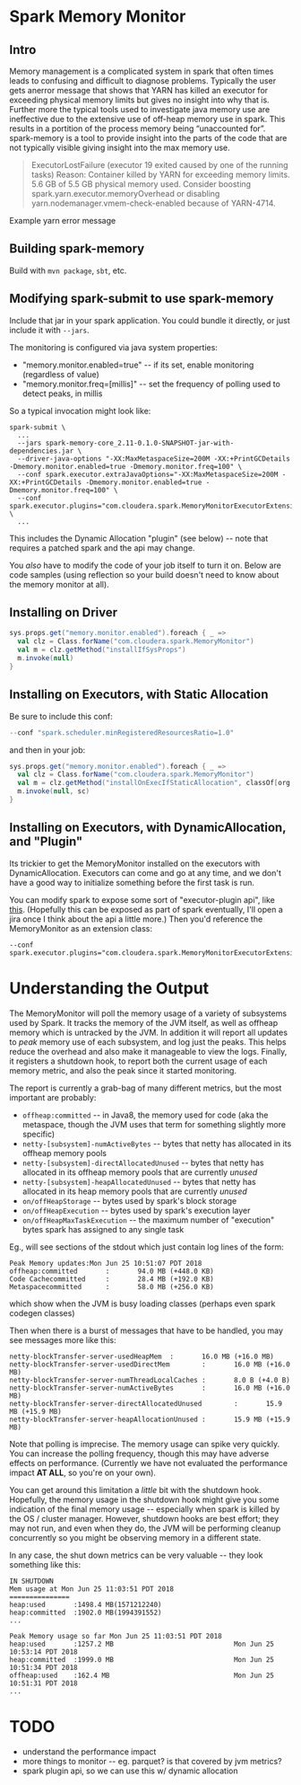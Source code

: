 Spark Memory Monitor
========================
Intro
----------
Memory management is a complicated system in spark that often times leads to confusing and difficult to diagnose problems.  Typically the user gets anerror message that shows that YARN has killed an executor for exceeding physical memory limits but gives no insight into why that is.  Further more the typical tools used to investigate java memory use are ineffective due to the extensive use of off-heap memory use in spark.   This results in a portition of the process memory being “unaccounted for”. spark-memory is a tool to provide insight into the parts of the code that are not typically visible giving insight into the max memory use.

> ExecutorLostFailure (executor 19 exited caused by one of the running tasks) Reason: Container killed by YARN for exceeding memory limits. 5.6 GB of 5.5 GB physical memory used. Consider boosting spark.yarn.executor.memoryOverhead or disabling yarn.nodemanager.vmem-check-enabled because of YARN-4714.

Example yarn error message


Building spark-memory
-----------

Build with `mvn package`, `sbt`, etc.


Modifying spark-submit to use spark-memory
-----------

Include that jar in your spark application.  You could bundle it directly, or just include it with `--jars`.

The monitoring is configured via java system properties:

* "memory.monitor.enabled=true" -- if its set, enable monitoring (regardless of value)
* "memory.monitor.freq=[millis]" -- set the frequency of polling used to detect peaks, in millis

So a typical invocation might look like:

```
spark-submit \
  ...
  --jars spark-memory-core_2.11-0.1.0-SNAPSHOT-jar-with-dependencies.jar \
  --driver-java-options "-XX:MaxMetaspaceSize=200M -XX:+PrintGCDetails -Dmemory.monitor.enabled=true -Dmemory.monitor.freq=100" \
  --conf spark.executor.extraJavaOptions="-XX:MaxMetaspaceSize=200M -XX:+PrintGCDetails -Dmemory.monitor.enabled=true -Dmemory.monitor.freq=100" \
  --conf spark.executor.plugins="com.cloudera.spark.MemoryMonitorExecutorExtension" \
  ...
```

This includes the Dynamic Allocation "plugin" (see below) -- note that requires a patched spark and the api may change.

You *also* have to modify the code of your job itself to turn it on.  Below are code samples (using reflection so your
build doesn't need to know about the memory monitor at all).


Installing on Driver
-----------------------

```scala
sys.props.get("memory.monitor.enabled").foreach { _ =>
  val clz = Class.forName("com.cloudera.spark.MemoryMonitor")
  val m = clz.getMethod("installIfSysProps")
  m.invoke(null)
}
```


Installing on Executors, with Static Allocation
-------------------------------------------------

Be sure to include this conf:

```scala
--conf "spark.scheduler.minRegisteredResourcesRatio=1.0"
```

and then in your job:

```scala
sys.props.get("memory.monitor.enabled").foreach { _ =>
  val clz = Class.forName("com.cloudera.spark.MemoryMonitor")
  val m = clz.getMethod("installOnExecIfStaticAllocation", classOf[org.apache.spark.SparkContext])
  m.invoke(null, sc)
}
```

Installing on Executors, with DynamicAllocation, and "Plugin"
-------------------------------------------------------------

Its trickier to get the MemoryMonitor installed on the executors with DynamicAllocation.  Executors can come and go at any time,
and we don't have a good way to initialize something before the first task is run.

You can modify spark to expose some sort of "executor-plugin api", like [this](https://github.com/squito/spark/commit/0ca94828e88006d2efeed6d106f4f0495cf3f5ee).
(Hopefully this can be exposed as part of spark eventually, I'll open a jira once I think about the api a little more.)
Then you'd reference the MemoryMonitor as an extension class:

```
--conf spark.executor.plugins="com.cloudera.spark.MemoryMonitorExecutorExtension"
```

Understanding the Output
=========================

The MemoryMonitor will poll the memory usage of a variety of subsystems used by Spark.  It tracks the memory of the JVM itself,
as well as offheap memory which is untracked by the JVM.  In addition it will report all updates to _peak_ memory use of each
subsystem, and log just the peaks.  This helps reduce the overhead and also make it manageable to view the logs.  Finally, it
registers a shutdown hook, to report both the current usage of each memory metric, and also the peak since it started monitoring.

The report is currently a grab-bag of many different metrics, but the most important are probably:

* `offheap:committed` -- in Java8, the memory used for code (aka the metaspace, though the JVM uses that term for
something slightly more specific)
* `netty-[subsystem]-numActiveBytes` -- bytes that netty has allocated in its offheap memory pools
* `netty-[subsystem]-directAllocatedUnused` -- bytes that netty has allocated in its offheap memory pools that are currently *unused*
* `netty-[subsystem]-heapAllocatedUnused` -- bytes that netty has allocated in its heap memory pools that are currently *unused*
* `on/offHeapStorage` -- bytes used by spark's block storage 
* `on/offHeapExecution` -- bytes used by spark's execution layer
* `on/offHeapMaxTaskExecution` -- the maximum number of "execution" bytes spark has assigned to any single task

Eg., will see sections of the stdout which just contain log lines of the form:

```
Peak Memory updates:Mon Jun 25 10:51:07 PDT 2018
offheap:committed       :       94.0 MB (+448.0 KB)
Code Cachecommitted     :       28.4 MB (+192.0 KB)
Metaspacecommitted      :       58.0 MB (+256.0 KB)
```

which show when the JVM is busy loading classes (perhaps even spark codegen classes)

Then when there is a burst of messages that have to be handled, you may see messages more like this:

```
netty-blockTransfer-server-usedHeapMem  :       16.0 MB (+16.0 MB)
netty-blockTransfer-server-usedDirectMem        :       16.0 MB (+16.0 MB)
netty-blockTransfer-server-numThreadLocalCaches :       8.0 B (+4.0 B)
netty-blockTransfer-server-numActiveBytes       :       16.0 MB (+16.0 MB)
netty-blockTransfer-server-directAllocatedUnused        :       15.9 MB (+15.9 MB)
netty-blockTransfer-server-heapAllocationUnused :       15.9 MB (+15.9 MB)
```

Note that polling is  imprecise.  The memory usage can spike very quickly.  You can increase the polling frequency, though this
may have adverse effects on performance.  (Currently we have not evaluated the performance impact **AT ALL**, so you're on your
own).

You can get around this limitation a *little* bit with the shutdown hook.  Hopefully, the memory usage in the shutdown hook might
give you some indication of the final memory usage -- especially when spark is killed by the OS / cluster manager.  However, 
shutdown hooks are best effort; they may not run, and even when they do, the JVM will be performing cleanup concurrently so you
might be observing memory in a different state.

In any case, the shut down metrics can be very valuable -- they look something like this:

```
IN SHUTDOWN
Mem usage at Mon Jun 25 11:03:51 PDT 2018
===============
heap:used       :1498.4 MB(1571212240)
heap:committed  :1902.0 MB(1994391552)
...

Peak Memory usage so far Mon Jun 25 11:03:51 PDT 2018
heap:used       :1257.2 MB                              Mon Jun 25 10:53:14 PDT 2018
heap:committed  :1999.0 MB                              Mon Jun 25 10:51:34 PDT 2018
offheap:used    :162.4 MB                               Mon Jun 25 10:51:31 PDT 2018
...
```

TODO
=======

* understand the performance impact
* more things to monitor -- eg. parquet?  is that covered by jvm metrics?
* spark plugin api, so we can use this w/ dynamic allocation
